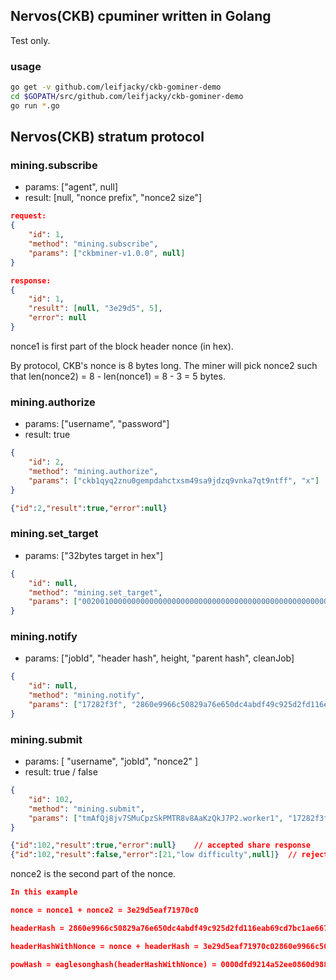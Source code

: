 ## Nervos(CKB) cpuminer written in Golang

Test only.

### usage

```bash
go get -v github.com/leifjacky/ckb-gominer-demo
cd $GOPATH/src/github.com/leifjacky/ckb-gominer-demo
go run *.go
```

## Nervos(CKB) stratum protocol

### mining.subscribe

- params: ["agent", null]
- result: [null, "nonce prefix", "nonce2 size"]

```json
request:
{
	"id": 1,
	"method": "mining.subscribe",
	"params": ["ckbminer-v1.0.0", null]
}

response:
{
	"id": 1,
	"result": [null, "3e29d5", 5],
	"error": null
}
```

nonce1 is first part of the block header nonce (in hex).

By protocol, CKB's nonce is 8 bytes long. The miner will pick nonce2 such that len(nonce2) = 8 - len(nonce1) = 8 - 3 = 5 bytes.



### mining.authorize

- params: ["username", "password"]
- result: true

```json
{
	"id": 2,
	"method": "mining.authorize",
	"params": ["ckb1qyq2znu0gempdahctxsm49sa9jdzq9vnka7qt9ntff", "x"]
} 

{"id":2,"result":true,"error":null}
```



### mining.set_target

- params: ["32bytes target in hex"]

```json
{
	"id": null,
	"method": "mining.set_target",
	"params": ["0020010000000000000000000000000000000000000000000000000000000000"]
}
```



### mining.notify

- params: ["jobId", "header hash", height, "parent hash", cleanJob]

```json
{
	"id": null,
	"method": "mining.notify",
	"params": ["17282f3f", "2860e9966c50829a76e650dc4abdf49c925d2fd116eab69cd7bc1ae6673225ef", 21728, "ebf5cca491c4760c1b4d9306e6aed35b17d773ab60650ed58974a84b2d0fb82c", true]
}
```



### mining.submit

- params: [ "username", "jobId", "nonce2" ]
- result: true / false

```json
{
	"id": 102,
	"method": "mining.submit",
	"params": ["tmAfQj8jv7SMuCpzSkPMTR8v8AaKzQkJ7P2.worker1", "17282f3f", "eaf71970c0"]
}

{"id":102,"result":true,"error":null}    // accepted share response
{"id":102,"result":false,"error":[21,"low difficulty",null]}  // rejected share response
```

nonce2 is the second part of the nonce.

```json
In this example

nonce = nonce1 + nonce2 = 3e29d5eaf71970c0

headerHash = 2860e9966c50829a76e650dc4abdf49c925d2fd116eab69cd7bc1ae6673225ef   (32 bytes without nonce)

headerHashWithNonce = nonce + headerHash = 3e29d5eaf71970c02860e9966c50829a76e650dc4abdf49c925d2fd116eab69cd7bc1ae6673225ef   (40 bytes with nonce)

powHash = eaglesonghash(headerHashWithNonce) = 0000dfd9214a52ee0860d988e66c1799847744ef43155b8e00c3f6e3948dbb93
```


